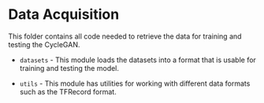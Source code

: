 # Data Acquisition

This folder contains all code needed to retrieve the data for training and testing the CycleGAN. 

- `datasets` - This module loads the datasets into a format that is usable for training and testing the model.

- `utils` - This module has utilities for working with different data formats such as the TFRecord format.